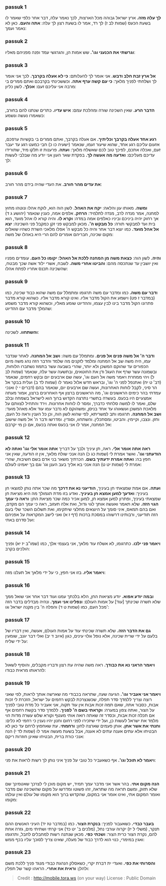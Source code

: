 
### passuk 1
<b>לך עלה מזה.</b> ארץ ישראל גבוהה מכל הארצות, לכך נאמר עלה, דבר אחר כלפי שאמר לו בשעת הכעס (שמות לב ז) לך רד, אמר לו בשעת רצון לך עלה: 
<b>אתה והעם.</b> כאן לא נאמר ועמך:

### passuk 2
<b>וגרשתי את הכנעני וגו'.</b> שש אמות הן, והגרגשי עמד ופנה מפניהם מאליו:

### passuk 3
<b>אל ארץ זבת חלב ודבש.</b> אני אומר לך להעלותם: 
<b>כי לא אעלה בקרבך.</b> לכך אני אומר לך ושלחתי לפניך מלאך: 
<b>כי עם קשה ערף אתה.</b> וכששכינתי בקרבכם ואתם ממרים בי מרבה אני עליכם זעם: 
<b>אכלך.</b> לשון כליון:

### passuk 4
<b>הדבר הרע.</b> שאין השכינה שורה ומהלכת עמם: 
<b>איש עדיו.</b> כתרים שנתנו להם בחורב, כשאמרו נעשה ונשמע:

### passuk 5
<b>רגע אחד אעלה בקרבך וכליתיך.</b> אם אעלה בקרבך, ואתם ממרים בי בקשיות ערפכם, אזעום עליכם רגע אחד, שהוא שיעור זעמו, שנאמר (ישעיה כו כ) חבי כמעט רגע עד יעבר זעם, ואכלה אתכם, לפיכך טוב לכם שאשלח מלאך: 
<b>ועתה.</b> פרענות זו תלקו מיד, שתורידו עדיכם מעליכם: 
<b>ואדעה מה אעשה לך.</b> בפקדת שאר העון אני יודע מה שבלבי לעשות לך:

### passuk 6
<b>את עדים מהר חורב.</b> את העדי שהיה בידם מהר חורב:

### passuk 7
<b>ומשה.</b> מאותו עון והלאה: 
<b>יקח את האהל.</b> לשון הוה הוא, לוקח אהלו ונוטהו מחוץ למחנה, אמר מנדה לרב, מנדה לתלמיד: 
<b>הרחק.</b> אלפים אמה, כענין שנאמר (יהושע ג ד) אך רחוק יהיה ביניכם וביניו כאלפים אמה במדה: 
<b>וקרא לו.</b> והיה קורא לו אהל מועד, הוא בית ועד למבקשי תורה: 
<b>כל מבקש ה'.</b> מכאן למבקש פני זקן כמקבל פני השכינה: 
<b>יצא אל אהל מועד.</b> כמו יוצא דבר אחר והיה כל מבקש ה' אפלו מלאכי השרת כשהיו שואלים מקום שכינה, חבריהם אומרים להם הרי היא באהלו של משה:

### passuk 8
<b>והיה.</b> לשון הוה: 
<b>כצאת משה מן המחנה ללכת אל האהל: יקומו כל העם.</b> עומדים מפניו ואין יושבין עד שנתכסה מהם: 
<b>והביטו אחרי משה.</b> לשבח, אשרי ילוד אשה שכך מבטח, שהשכינה תכנס אחריו לפתח אהלו:

### passuk 9
<b>ודבר עם משה.</b> כמו ומדבר עם משה תרגומו ומתמלל עם משה שהוא כבוד שכינה, כמו (במדבר ז פט) וישמע את הקול מדבר אליו. ואינו קורא מדבר אליו. כשהוא קורא מדבר פתרונו הקול מדבר בינו לבין עצמו, וההדיוט שומע מאליו, וכשהוא קורא מדבר משמע שהמלך מדבר עם ההדיוט:

### passuk 10
<b>והשתחוו.</b> לשכינה:

### passuk 11
<b>ודבר ה' אל משה פנים אל פנים.</b> ומתמלל עם משה: 
<b>ושב אל המחנה.</b> לאחר שנדבר עמו, היה משה שב אל המחנה ומלמד לזקנים מה שלמד והדבר הזה נהג משה מיום הכפורים עד שהוקם המשכן ולא יותר, שהרי בשבעה עשר בתמוז נשתברו הלוחות, ובשמונה עשר שרף את העגל ודן את החוטאים, ובתשעה עשר עלה, שנאמר (שמות לב ל) ויהי ממחרת ויאמר משה אל העם וגו', עשה שם ארבעים יום ובקש רחמים, שנאמר (דב' ט יח) ואתנפל לפני ה' וגו', ובראש חדש אלול נאמר לו (שמות לד ב) ועלית בבקר אל הר סיני, לקבל לוחות האחרונות, ועשה שם ארבעים יום, שנאמר בהם (דברים י י) ואנכי עמדתי בהר כימים הראשונים וגו', מה הראשונים ברצון אף האחרונים ברצון, אמור מעתה אמצעיים היו בכעס. בעשרה בתשרי נתרצה הקדוש ברוך הוא לישראל בשמחה ובלב שלם, ואמר לו למשה סלחתי כדברך, ומסר לו לוחות אחרונות. וירד והתחיל לצוותם על מלאכת המשכן ועשאוהו עד אחד בניסן, ומשהוקם לא נדבר עמו עוד אלא מאהל מועד: 
<b>ושב אל המחנה.</b> תרגומו ותב למשריתא, לפי שהוא לשון הוה, וכן כל הענין וראה כל העם, וחזן. ונצבו, וקיימין. והביטו, ומסתכלין. והשתחוו, וסגדין. ומדרשו ודבר ה' אל משה שישוב אל המחנה, אמר לו אני בכעס ואתה בכעס, אם כן מי יקרבם:

### passuk 12
<b>ראה אתה אומר אלי.</b> ראה, תן עיניך ולבך על דבריך 
<b>אתה אומר אלי וגו' ואתה לא הודעתני וגו'.</b> ואשר אמרת לי (שמות כג כ) הנה אנכי שולח מלאך, אין זו הודעה, שאין אני חפץ בה: 
<b>ואתה אמרת ידעתיך בשם.</b> הכרתיך משאר בני אדם בשם חשיבות, שהרי אמרת לי (שמות יט ט) הנה אנכי בא אליך בעב הענן וגו' וגם בך יאמינו לעולם:

### passuk 13
<b>ועתה.</b> אם אמת שמצאתי חן בעיניך, <b>הודיעני נא את דרכך</b> מה שכר אתה נותן למוצאי חן בעיניך: 
<b>ואדעך למען אמצא חן בעיניך.</b> ואדע בזו מדת תגמולך מה היא מציאת חן שמצאתי בעיניך, ופתרון למען אמצא חן, למען אכיר כמה שכר מציאת החן: 
<b>וראה כי עמך הגוי הזה.</b> שלא תאמר ואעשה אותך לגוי גדול, ואת אלה תעזוב, ראה כי עמך הם מקדם, ואם בהם תמאס, איני סומך על היוצאים מחלצי שיתקימו, ואת תשלום השכר שלי בעם הזה תודיעני, ורבותינו דרשוהו במסכת ברכות (דף ז א) ואני לישב המקראות על אפניהם ועל סדרם באתי: 

### passuk 14
<b>ויאמר פני ילכו.</b> כתרגומו, לא אשלח עוד מלאך, אני בעצמי אלך, כמו (שמו"ב יז יא) ופניך הולכים בקרב:

### passuk 15
<b>ויאמר אליו.</b> בזו אני חפץ, כי על ידי מלאך אל תעלנו מזה:

### passuk 16
<b>ובמה יודע אפוא.</b> יודע מציאות החן, הלא בלכתך עמנו ועוד דבר אחר אני שואל ממך שלא תשרה שכינתך [עוד] על אמות העולם: 
<b>ונפלינו אני ועמך.</b> ונהיה מבדלים בדבר הזה מכל העם, כמו (שמות ט ד) והפלה ה' בין מקנה ישראל וגו':

### passuk 17
<b>גם את הדבר הזה.</b> שלא תשרה שכינתי עוד על אמות העולם, אעשה, ואין דבריו של בלעם על ידי שרית שכינה, אלא נופל וגלוי עינים, כגון (איוב ד יב) ואלי דבר יגנב, שומעין על ידי שליח:

### passuk 18
<b>ויאמר הראני נא את כבודך.</b> ראה משה שהיה עת רצון ודבריו מקבלים, והוסיף לשאול להראותו מראית כבודו:

### passuk 19
<b>ויאמר אני אעביר וגו'.</b> הגיעה שעה, שתראה בכבודי מה שארשה אותך לראות, לפי שאני רוצה וצריך ללמדך סדר תפלה, שכשנצרכת לבקש רחמים על ישראל, הזכרת לי זכות אבות, כסבור אתה, שאם תמה זכות אבות אין עוד תקוה, אני אעביר כל מדת טובי לפניך על הצור, ואתה צפון במערה: 
<b>וקראתי בשם ה' לפניך.</b> ללמדך סדר בקשת רחמים אף אם תכלה זכות אבות, וכסדר זה שאתה רואה אותי מעטף וקורא שלש עשרה מדות הוי מלמד את ישראל לעשות כן, ועל ידי שיזכירו לפני רחום וחנון יהיו נענין כי רחמי לא כלים: 
<b>וחנתי את אשר אחן.</b> אותן פעמים שארצה לחון: 
<b>ורחמתי.</b> עת שאחפוץ לרחם עד כאן לא הבטיחו אלא עתים אענה עתים לא אענה, אבל בשעת מעשה אמר לו (שמות לד י) הנה אנכי כורת ברית, הבטיחו שאינן חוזרות ריקם:

### passuk 20
<b>ויאמר לא תוכל וגו'.</b> אף כשאעביר כל טובי על פניך איני נותן לך רשות לראות את פני:

### passuk 21
<b>הנה מקום אתי.</b> בהר אשר אני מדבר עמך תמיד, יש מקום מוכן לי לצרכך שאטמינך שם שלא תזוק, ומשם תראה מה שתראה, זהו פשוטו ומדרשו על מקום שהשכינה שם מדבר ואומר המקום אתי, ואינו אומר אני במקום, שהקדוש ברוך הוא מקומו של עולם ואין עולמו מקומו:

### passuk 22
<b>בעבר כבדי.</b> כשאעבור לפניך: 
<b>בנקרת הצור.</b> כמו (במדבר טז יד) העיני האנשים ההם תנקר, (משלי ל יז) יקרוה עורבי נחל, (מלכים ב' יט כד) אני קרתי ושתיתי מים, גזרה אחת להם, נקרת הצור כרית הצור: 
<b>ושכתי כפי.</b> מכאן שנתנה רשות למחבלים לחבל, ותרגומו ואגין במימרי, כנוי הוא לדרך כבוד של מעלה, שאינו צריך לסוכך עליו בכף ממש:

### passuk 23
<b>והסרותי את כפי.</b> ואעדי ית דברת יקרי, כשאסלק הנהגת כבודי מנגד פניך ללכת משם ולהלן: 
<b>וראית את אחרי.</b> הראהו קשר של תפלין:

>Credit : http://mobile.tora.ws (on your way)
>License : Public Domain
